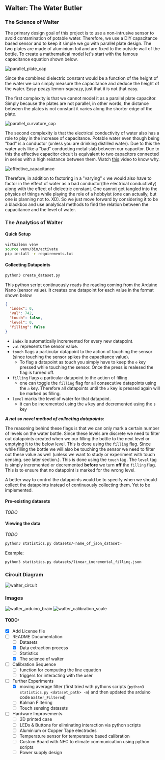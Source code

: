 ## Walter: The Water Butler

### The Science of Walter

The primary design goal of this project is to use a non-intrusive sensor to avoid contamination of potable water. Therefore, we use a DIY capacitance based sensor and to keep it simple we go with parallel plate design. The two plates are made of aluminium foil and are fixed to the outside wall of the bottle. To create a mathematical model let's start with the famous capacitance equation shown below.

![parallel_plate_cap](docs/parallel_plate_cap.gif)

Since the combined dielectric constant would be a function of the height of the water we can simply measure the capacitance and deduce the height of the water. Easy-peazy lemon-squeazy, just that it is not that easy.

The first complexity is that we cannot model it as a parallel plate capacitor. Simply because the plates are not parallel, in other words, the distance between the plates is not constant it varies along the shorter edge of the plate.

![parallel_curvature_cap](docs/parallel_curvature_cap.png)

The second complexity is that the electrical conductivity of water also has a role to play in the increase of capacitance. Potable water even though being "bad" is a conductor (unless you are drinking distilled water). Due to this the water acts like a "bad" conducting metal slab between our capacitor. Due to this the effective capacitor circuit is equivalent to two capacitors connected in series with a high reistance between them. Watch [this](https://www.youtube.com/watch?v=ygADYZEBmtc) video to know why.

![effective_capacitance](docs/effective_capacitance.png)

Therefore, in addition to factoring in a "varying" `d` we would also have to factor in the effect of water as a bad conductor(the electrical conductivity) along with the effect of dielectric constant. One cannot get tangled into the physics of things while playing the role of a hobbyist (one can actually, but one is planning not to. XD). So we just move forward by considering it to be a blackbox and use analytical methods to find the relation between the capacitance and the level of water.

### The Analytics of Walter

#### Quick Setup
```bash
virtualenv venv
source venv/bin/activate
pip install -r requirements.txt
```

#### Collecting Datapoints

```bash
python3 create_dataset.py
```

This python script continuously reads the reading coming from the Arduino Nano (sensor value). It creates one datapoint for each value in the format shown below

```json
{
  "index": 0,
  "val": 742,
  "touch": false,
  "level": 0,
  "filling": false
}
```

* `index` is automatically incremented for every new datapoint.
* `val` represents the sensor value.
* `touch` flags a particular datapoint to the action of touching the sensor (since touching the sensor spikes the capacitance value).
  * To flag a datapoint as touch you simply have to keep the `e` key pressed while touching the sensor. Once the press is realesed the flag is turned off.
* `filling` flags a particular datapoint to the action of filling.
  * one can toggle the `filling` flag for all consecutive datapoints using the `a` key. Therefore all datapoints until the `a` key is pressed again will be marked as filling.
* `level` marks the level of water for that datapoint.
  * it can be incremented using the `w` key and decremented using the `s` key

***A not so novel method of collecting datapoints:***

The reasoning behind these flags is that we can only mark a certain number of levels on the water bottle. Since these levels are discrete we need to filter out datapoints created when we our filling the bottle to the next level or emptying it to the below level. This is done using the `filling` flag. Since while filling the bottle we will also be touching the sensor we need to filter out these value as well (unless we want to study or experiment with touch sensing. see later section.). This is done using the `touch` tag. The `level` tag is simply incremented or decremented **before** we turn **off** the `filling` flag. This is to ensure that no datapoint is marked for the wrong level.

A better way to control the datapoints would be to specify when we should collect the datapoints instead of continuously collecting them. Yet to be implemented.

#### Pre-existing datasets

*TODO*

#### Viewing the data

*TODO*

```bash
python3 statistics.py datasets/<name_of_json_dataset>
```

Example:
```bash
python3 statistics.py datasets/linear_incremental_filling.json
```

### Circuit Diagram
![walter_circuit](docs/walter_circuit.png)

### Images
![walter_arduino_brain](docs/walter_arduino_brain.jpeg)
![walter_calibration_scale](docs/walter_calibration_scale.jpeg)

#### TODO:
* [x] Add License file
* [ ] README Documentation
  * [ ] Datasets
  * [x] Data extraction process
  * [ ] Statistics
  * [x] The science of walter
* [ ] Calibration Sequence
  * [ ] function for computing the line equation
  * [ ] triggers for interacting with the user
* [ ] Further Experiments
  * [x] moving average filter (first tried with pythons scripts (`python3 statistics.py <dataset_path> -m`) and then updated the arduino code `Walter_Filtered`)
  * [ ] Kalman Filtering
  * [ ] Touch sensing datasets
* [ ] Hardware Improvements
  * [ ] 3D printed case
  * [ ] LEDs & Buttons for eliminating interaction via python scripts
  * [ ] Aluminium or Copper Tape electrodes
  * [ ] Temperature sensor for temperature based calibration
  * [ ] Custom Board with NFC to elimate communication using python scripts
  * [ ] Power supply design
